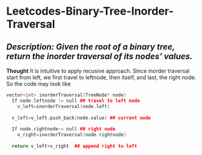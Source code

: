 # Leetcodes-Binary-Tree-Inorder-Traversal
## *Description: Given the root of a binary tree, return the inorder traversal of its nodes' values.*
**Thought**
It is intuitive to apply recusive approach.
Since inorder traversal start from left, we first travel to leftnode, then itself, and last, the right node. So the code may look like
```c++
vector<int> inorderTraversal(TreeNode* node)
  If node.leftnode != null ## travel to left node
    v_left=inorderTraversal(node.left)
  
  v_left=v_left.push_back(node.value) ## current node
  
  If node.rightnode~= null ## right node
    v_right=inorderTraversal(node.rightnode)
    
  return v_left+v_right  ## append right to left
 ```
